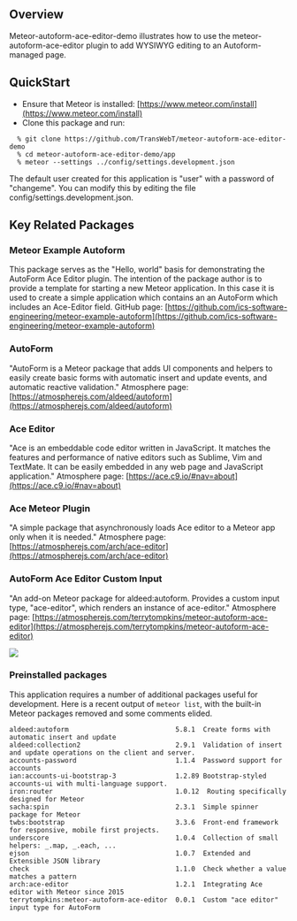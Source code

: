 ## Overview

Meteor-autoform-ace-editor-demo illustrates how to use the meteor-autoform-ace-editor plugin to add WYSIWYG editing to an Autoform-managed page.  

## QuickStart

  * Ensure that Meteor is installed: [https://www.meteor.com/install](https://www.meteor.com/install)
  * Clone this package and run:
  
```
  % git clone https://github.com/TransWebT/meteor-autoform-ace-editor-demo
  % cd meteor-autoform-ace-editor-demo/app 
  % meteor --settings ../config/settings.development.json
```

The default user created for this application is "user" with a password of "changeme".  You can modify this by editing the file config/settings.development.json.


## Key Related Packages

### Meteor Example Autoform
This package serves as the "Hello, world" basis for demonstrating the AutoForm Ace Editor plugin.  The intention of the package author is to provide a template for starting a new Meteor application.  In this case it is used to create a simple application which contains an an AutoForm which includes an Ace-Editor field.
GitHub page: [https://github.com/ics-software-engineering/meteor-example-autoform](https://github.com/ics-software-engineering/meteor-example-autoform)

### AutoForm
"AutoForm is a Meteor package that adds UI components and helpers to easily create basic forms with automatic insert and update events, and automatic reactive validation."
Atmosphere page: [https://atmospherejs.com/aldeed/autoform](https://atmospherejs.com/aldeed/autoform)

### Ace Editor
"Ace is an embeddable code editor written in JavaScript. It matches the features and performance of native editors such as Sublime, Vim and TextMate. It can be easily embedded in any web page and JavaScript application."
Atmosphere page: [https://ace.c9.io/#nav=about](https://ace.c9.io/#nav=about)

### Ace Meteor Plugin
"A simple package that asynchronously loads Ace editor to a Meteor app only when it is needed."
Atmosphere page: [https://atmospherejs.com/arch/ace-editor](https://atmospherejs.com/arch/ace-editor)

### AutoForm Ace Editor Custom Input
"An add-on Meteor package for aldeed:autoform. Provides a custom input type, "ace-editor", which renders an instance of ace-editor."
Atmosphere page: [https://atmospherejs.com/terrytompkins/meteor-autoform-ace-editor](https://atmospherejs.com/terrytompkins/meteor-autoform-ace-editor)

![](https://raw.githubusercontent.com/ics-software-engineering/meteor-application-template/master/doc/meteor-application-template-home.png)

### Preinstalled packages

This application requires a number of additional packages useful for development. Here is a recent output of `meteor list`, with the built-in Meteor packages removed and some comments elided.

```
aldeed:autoform                           5.8.1  Create forms with automatic insert and update
aldeed:collection2                        2.9.1  Validation of insert and update operations on the client and server.
accounts-password                         1.1.4  Password support for accounts
ian:accounts-ui-bootstrap-3               1.2.89 Bootstrap-styled accounts-ui with multi-language support.
iron:router                               1.0.12  Routing specifically designed for Meteor
sacha:spin                                2.3.1  Simple spinner package for Meteor
twbs:bootstrap                            3.3.6  Front-end framework for responsive, mobile first projects.
underscore                                1.0.4  Collection of small helpers: _.map, _.each, ...
ejson                                     1.0.7  Extended and Extensible JSON library
check                                     1.1.0  Check whether a value matches a pattern
arch:ace-editor                           1.2.1  Integrating Ace editor with Meteor since 2015
terrytompkins:meteor-autoform-ace-editor  0.0.1  Custom "ace editor" input type for AutoForm
```









